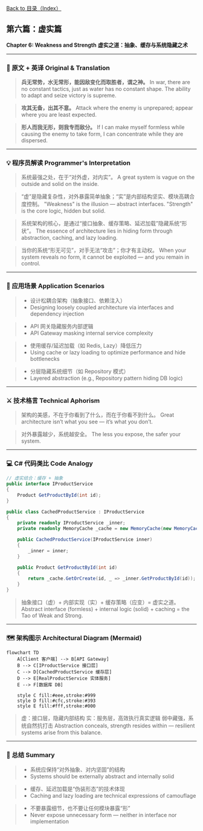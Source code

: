 [Back to 目录（Index）](https://github.com/uwspstar/The-Programmer-s-Art-of-War/blob/main/Index.md)

## 第六篇：虚实篇

**Chapter 6: Weakness and Strength**
**虚实之道：抽象、缓存与系统隐藏之术**

---

### 🏮 原文 + 英译 Original & Translation

> **兵无常势，水无常形，能因敌变化而取胜者，谓之神。**
> In war, there are no constant tactics, just as water has no constant shape. The ability to adapt and seize victory is supreme.

> **攻其无备，出其不意。**
> Attack where the enemy is unprepared; appear where you are least expected.

> **形人而我无形，则我专而敌分。**
> If I can make myself formless while causing the enemy to take form, I can concentrate while they are dispersed.

---

### 💡 程序员解读 Programmer's Interpretation

> 系统最强之处，在于“对外虚，对内实”。
> A great system is vague on the outside and solid on the inside.

> “虚”是隐藏复杂性，对外暴露简单抽象；“实”是内部结构坚实、模块高耦合度控制。
> "Weakness" is the illusion — abstract interfaces. "Strength" is the core logic, hidden but solid.

> 系统架构的核心，是通过“接口抽象、缓存策略、延迟加载”隐藏系统“形状”。
> The essence of architecture lies in hiding form through abstraction, caching, and lazy loading.

> 当你的系统“形无可见”，对手无法“攻击”；你才有主动权。
> When your system reveals no form, it cannot be exploited — and you remain in control.

---

### 🧪 应用场景 Application Scenarios

> * 设计松耦合架构（抽象接口、依赖注入）
> * Designing loosely coupled architecture via interfaces and dependency injection

> * API 网关隐藏服务内部逻辑
> * API Gateway masking internal service complexity

> * 使用缓存/延迟加载（如 Redis, Lazy<T>）降低压力
> * Using cache or lazy loading to optimize performance and hide bottlenecks

> * 分层隐藏系统细节（如 Repository 模式）
> * Layered abstraction (e.g., Repository pattern hiding DB logic)

---

### ⚔️ 技术格言 Technical Aphorism

> 架构的美感，不在于你看到了什么，而在于你看不到什么。
> Great architecture isn’t what you see — it’s what you don’t.

> 对外暴露越少，系统越安全。
> The less you expose, the safer your system.

---

### 💻 C# 代码类比 Code Analogy

```csharp
// 虚实结合：缓存 + 抽象
public interface IProductService
{
    Product GetProductById(int id);
}

public class CachedProductService : IProductService
{
    private readonly IProductService _inner;
    private readonly MemoryCache _cache = new MemoryCache(new MemoryCacheOptions());

    public CachedProductService(IProductService inner)
    {
        _inner = inner;
    }

    public Product GetProductById(int id)
    {
        return _cache.GetOrCreate(id, _ => _inner.GetProductById(id));
    }
}
```

> 抽象接口（虚）+ 内部实现（实）+ 缓存策略（应变）= 虚实之道。
> Abstract interface (formless) + internal logic (solid) + caching = the Tao of Weak and Strong.

---

### 🗺️ 架构图示 Architectural Diagram (Mermaid)

```mermaid
flowchart TD
    A[Client 客户端] --> B[API Gateway]
    B --> C[IProductService 接口层]
    C --> D[CachedProductService 缓存层]
    D --> E[RealProductService 实体服务]
    E --> F[数据库 DB]

    style C fill:#eee,stroke:#999
    style D fill:#cfc,stroke:#393
    style E fill:#fff,stroke:#000
```

> 虚：接口层，隐藏内部结构
> 实：服务层，高效执行真实逻辑
> 弱中藏强，系统自然抗打击
> Abstraction conceals, strength resides within — resilient systems arise from this balance.

---

### 📌 总结 Summary

> * 系统应保持“对外抽象、对内坚固”的结构
> * Systems should be externally abstract and internally solid

> * 缓存、延迟加载是“伪装形态”的技术体现
> * Caching and lazy loading are technical expressions of camouflage

> * 不要暴露细节，也不要让任何模块暴露“形”
> * Never expose unnecessary form — neither in interface nor implementation
